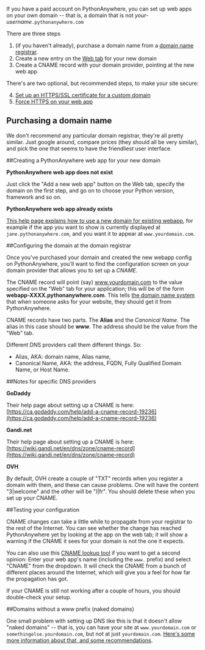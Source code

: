 <!--
.. title: Setting up a custom domain on PythonAnywhere
.. slug: OwnDomains
.. date: 2015-05-13 14:35:28 UTC+01:00
.. tags:
.. category:
.. link:
.. description:
.. type: text
-->


If you have a paid account on PythonAnywhere, you can set up web apps on your
own domain -- that is, a domain that is not *your-username*`.pythonanywhere.com`

There are three steps

  1. (if you haven't already), purchase a domain name from a [domain name registrar](https://en.wikipedia.org/wiki/Domain_name_registrar).
  1. Create a new entry on the [Web tab](https://www.pythonanywhere.com/web_app_setup) for your new domain
  1. Create a CNAME record with your domain provider, pointing at the new web app

There's are two optional, but recommended steps, to make your site secure:

  4. [Set up an HTTPS/SSL certificate for a custom domain](/pages/HTTPSSetup)
  5. [Force HTTPS on your web app](/pages/ForcingHTTPS)


## Purchasing a domain name


We don't recommend any particular domain registrar, they're all pretty similar.
Just google around, compare prices (they should all be very similar), and pick
the one that seems to have the friendliest user interface.


##Creating a PythonAnywhere web app for your new domain

**PythonAnywhere web app does not exist**

Just click the "Add a new web app" button on the Web tab, specify the domain on
the first step, and go on to choose your Python version, framework and so on.

**PythonAnywhere web app already exists**

[This help page explains how to use a new domain for existing webapp](https://help.pythonanywhere.com/pages/UsingANewDomainForExistingWebApp),
for example if the app you want to show is currently displayed at
`jane.pythonanywhere.com`, and you want it to appear at `www.yourdomain.com`.


##Configuring the domain at the domain registrar

Once you've purchased your domain and created the new webapp config on
PythonAnywhere, you'll want to find the configuration screen on your domain
provider that allows you to set up a *CNAME*.

The CNAME record will point (say) www.yourdomain.com to the value specified on
the "Web" tab for your application; this will be of the form
**webapp-XXXX.pythonanywhere.com**.
This tells [the domain name system](//en.wikipedia.org/wiki/Domain_Name_System)
that when someone asks for your website, they should get it from PythonAnywhere.

CNAME records have two parts. The **Alias** and the *Canonical Name*. The alias
in this case should be **www**. The address should be the value from the "Web"
tab.

Different DNS providers call them different things. So:

  * Alias, AKA: domain name, Alias name,
  * Canonical Name, AKA: the address, FQDN, Fully Qualified Domain Name, or Host Name.


##Notes for specific DNS providers

**GoDaddy**

Their help page about setting up a CNAME is here:
[https://ca.godaddy.com/help/add-a-cname-record-19236](https://ca.godaddy.com/help/add-a-cname-record-19236)

**Gandi.net**

Their help page about setting up a CNAME is here:
[https://wiki.gandi.net/en/dns/zone/cname-record](https://wiki.gandi.net/en/dns/zone/cname-record)

**OVH**

By default, OVH create a couple of "TXT" records when you register a domain with
them, and these can cause problems.   One will have the content "3|welcome" and
the other will be "I|fr".   You should delete these when you set up your
CNAME.


##Testing your configuration

CNAME changes can take a little while to propagate from your registrar to the
rest of the Internet. You can see whether the change has reached PythonAnywhere
yet by looking at the app on the web tab; it will show a warning if the CNAME it
sees for your domain is not the one it expects.

You can also use this [CNAME lookup tool](https://www.whatsmydns.net/) if you
want to get a second opinion: Enter your web app's name (including the `www.`
prefix) and select "CNAME" from the dropdown. It will check the CNAME from a
bunch of different places around the Internet, which will give you a feel for
how far the propagation has got.

If your CNAME is still not working after a couple of hours, you should
double-check your setup.


##Domains without a www prefix (naked domains)

One small problem with setting up DNS like this is that it doesn't allow
"naked domains" -- that is, you can have your site at `www.yourdomain.com` or
`somethingelse.yourdomain.com`, but not at just `yourdomain.com`.
[Here's some more information about that, and some recommendations](/pages/NakedDomains).
